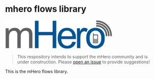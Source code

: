 # mhero flows library

<img src="mherlogo.png" width="350">

> This respository intends to support the mHero community and is under construction. Please [open an issue](https://github.com/intrahealth/mhero-flows/issues/new/choose) to provide suggestions!

This is the mHero flows library.
